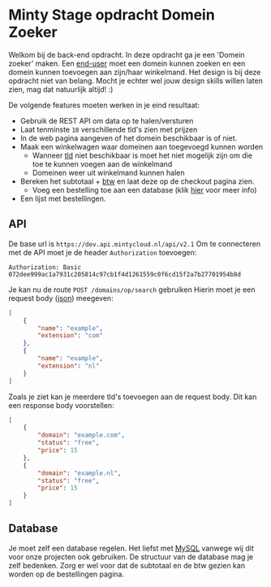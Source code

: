 <p align="center"><h1>Minty Stage opdracht Domein Zoeker</h1></p>

Welkom bij de back-end opdracht. In deze opdracht ga je een 'Domein zoeker' maken. Een [end-user](https://en.wikipedia.org/wiki/End_user) moet een domein kunnen zoeken en een domein kunnen toevoegen aan zijn/haar winkelmand. Het design is bij deze opdracht niet van belang. Mocht je echter wel jouw design skills willen laten zien, mag dat natuurlijk altijd! :)

De volgende features moeten werken in je eind resultaat:
- Gebruik de REST API om data op te halen/versturen
- Laat tenminste `10` verschillende tld's zien met prijzen
- In de web pagina aangeven of het domein beschikbaar is of niet.
- Maak een winkelwagen waar domeinen aan toegevoegd kunnen worden
    - Wanneer [tld](https://www.semrush.com/blog/top-level-domains/) niet beschikbaar is moet het niet mogelijk zijn om die toe te kunnen voegen aan de winkelmand
    - Domeinen weer uit winkelmand kunnen halen
- Bereken het subtotaal + [btw](https://en.wikipedia.org/wiki/Value-added_tax) en laat deze op de checkout pagina zien.
    - Voeg een bestelling toe aan een database (klik [hier](#database) voor meer info)
- Een lijst met bestellingen.


## API
De base url is `https://dev.api.mintycloud.nl/api/v2.1`
Om te connecteren met de API moet je de header `Authorization` toevoegen:
```
Authorization: Basic 072dee999ac1a7931c205814c97cb1f4d1261559c0f6cd15f2a7b27701954b8d
```

Je kan nu de route `POST /domains/op/search` gebruiken
Hierin moet je een request body ([json](https://www.json.org/)) meegeven:
```json
[
    {
        "name": "example",
        "extension": "com"
    },
    {
        "name": "example",
        "extension": "nl"
    }
]
```

Zoals je ziet kan je meerdere tld's toevoegen aan de request body.
Dit kan een response body voorstellen:

```json
[
    {
        "domain": "example.com",
        "status": "free",
        "price": 15
    },
    {
        "domain": "example.nl",
        "status": "free",
        "price": 15
    }
]
```

## Database
Je moet zelf een database regelen. Het liefst met [MySQL](https://www.mysql.com/) vanwege wij dit voor onze projecten ook gebruiken. De structuur van de database mag je zelf bedenken. Zorg er wel voor dat de subtotaal en de btw gezien kan worden op de bestellingen pagina.

